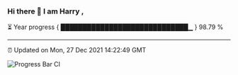 ### Hi there 👋 I am Harry , 

⏳ Year progress { █████████████████████████████▁ } 98.79 %

---

⏰ Updated on Mon, 27 Dec 2021 14:22:49 GMT

![Progress Bar CI](https://github.com/duykhang68/duykhang68/workflows/Progress%20Bar%20CI/badge.svg)
